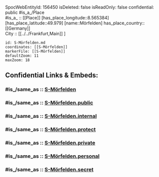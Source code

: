 ﻿---
location:
- 49.979
- 8.565384
mapmarker: train
mapzoom:
- 8
- 18
tags:
- geo/station/train
type: Station
---

SpocWebEntityId: 156450
isDeleted: false
isReadOnly: false
confidential: public
#is_a_/Place  
#is_a_ :: [[Place]] 
[has_place_longitude::8.565384] 
[has_place_latitude::49.979] 
[name::Mörfelden] 
has_place_country:: [[Germany]]  
City :: [[../../Frankfurt,Main]] ] 


```leaflet
id: S-Mörfelden.md
coordinates: [[S-Mörfelden]] 
markerFile: [[S-Mörfelden]] 
defaultZoom: 11 
maxZoom: 18
```


## Confidential Links & Embeds: 

### #is_/same_as :: [S-Mörfelden](S-Mörfelden.md) 

### #is_/same_as :: [S-Mörfelden.public](/_public/Earth/Continent/Europe/Europe~Central/Germany/Germany~West/Hessen/counties~Hessen/Frankfurt~Main/Stations-FFM~S/S-Mörfelden.public.md) 

### #is_/same_as :: [S-Mörfelden.internal](/_internal/Earth/Continent/Europe/Europe~Central/Germany/Germany~West/Hessen/counties~Hessen/Frankfurt~Main/Stations-FFM~S/S-Mörfelden.internal.md) 

### #is_/same_as :: [S-Mörfelden.protect](/_protect/Earth/Continent/Europe/Europe~Central/Germany/Germany~West/Hessen/counties~Hessen/Frankfurt~Main/Stations-FFM~S/S-Mörfelden.protect.md) 

### #is_/same_as :: [S-Mörfelden.private](/_private/Earth/Continent/Europe/Europe~Central/Germany/Germany~West/Hessen/counties~Hessen/Frankfurt~Main/Stations-FFM~S/S-Mörfelden.private.md) 

### #is_/same_as :: [S-Mörfelden.personal](/_personal/Earth/Continent/Europe/Europe~Central/Germany/Germany~West/Hessen/counties~Hessen/Frankfurt~Main/Stations-FFM~S/S-Mörfelden.personal.md) 

### #is_/same_as :: [S-Mörfelden.secret](/_secret/Earth/Continent/Europe/Europe~Central/Germany/Germany~West/Hessen/counties~Hessen/Frankfurt~Main/Stations-FFM~S/S-Mörfelden.secret.md)

